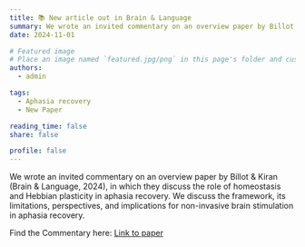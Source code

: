```yaml
---
title: 📚 New article out in Brain & Language
summary: We wrote an invited commentary on an overview paper by Billot & Kiran (Brain & Language, 2024), in which they discuss the role of homeostasis and Hebbian plasticity in aphasia recovery. We discuss the framework, its limitations, perspectives, and implications for non-invasive brain stimulation in aphasia recovery.
date: 2024-11-01

# Featured image
# Place an image named `featured.jpg/png` in this page's folder and customize its options here.
authors:
  - admin

tags:
  - Aphasia recovery
  - New Paper

reading_time: false
share: false

profile: false
---
```


We wrote an invited commentary on an overview paper by Billot & Kiran (Brain & Language, 2024), in which they discuss the role of homeostasis and Hebbian plasticity in aphasia recovery. We discuss the framework, its limitations, perspectives, and implications for non-invasive brain stimulation in aphasia recovery.

Find the Commentary here: [Link to paper](https://doi.org/10.1016/j.bandl.2024.105479)